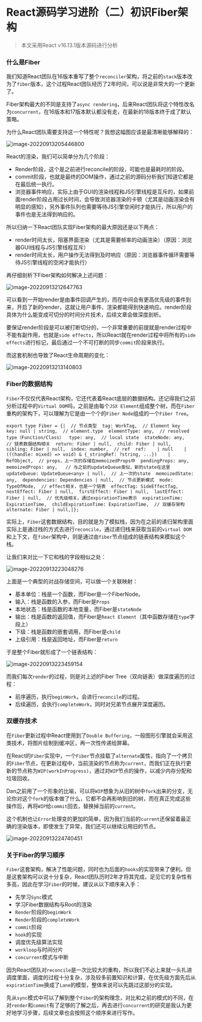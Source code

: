 # React源码学习进阶（二）初识Fiber架构

> 本文采用React v16.13.1版本源码进行分析

### 什么是Fiber

我们知道React团队在16版本重写了整个`reconciler`架构，将之前的`stack`版本改为了`fiber`版本，这个过程React团队经历了2年时间，可以说是非常大的一个更新了。

Fiber架构最大的不同是支持了`async rendering`，后来React团队将这个特性改名为`concurrent`，在16版本和17版本默认都没有走，在最新的18版本终于成了默认策略。

为什么React团队需要支持这一个特性呢？我想这幅图应该是最清晰能够解释的：

![image-20220913205446800](https://tva1.sinaimg.cn/large/e6c9d24egy1h659u5i85wj218c0skgoh.jpg)

React的渲染，我们可以简单分为几个阶段：

* Render阶段，这个是之前进行reconcile的阶段，可能也是最耗时的阶段。
* commit阶段，也就是最终的DOM操作，通过之前的源码分析我们知道它都是在最后统一执行。
* 浏览器事件响应，实际上由于GUI的渲染线程和JS引擎线程是互斥的，如果前面render阶段占用过长时间，会导致浏览器渲染的卡顿（尤其是动画渲染会有明显的感知），另外事件队列也需要等待JS引擎空闲时才能执行，所以用户的事件也是无法得到响应的。

所以归纳一下React团队实现Fiber架构的最大原因还是以下两点：

* render时间太长，阻塞界面渲染（尤其是需要帧率的动画渲染）（原因：浏览器GUI线程与JS引擎线程互斥）
* render时间太长，用户操作无法得到及时响应（原因：浏览器事件循环需要等待JS引擎线程的空闲才能执行）

再仔细剖析下Fiber架构如何解决上述问题：

![image-20220913212647763](https://tva1.sinaimg.cn/large/e6c9d24egy1h65arf202ej215y0r8whj.jpg)

可以看到一开始render是由事件回调产生的，而在中间会有更高优先级的事件到来，开启了新的render，这就让用户事件、渲染都能得到快速响应。render阶段具体为什么能变成可切分的时间分片技术，后续文章会做深度剖析。

要保证render阶段是可以被打断切分的，一个非常重要的前提就是render过程中不能有副作用，也就是`side effects`，所以React就在render过程中将所有的`side effects`进行标记，最后通过一个不可打断的同步`commit`阶段来执行。

而这套机制也导致了React生命周期的变化：

![image-20220913213140803](https://tva1.sinaimg.cn/large/e6c9d24egy1h65awi3vulj21fy0u042t.jpg)

### Fiber的数据结构

`Fiber`不仅仅代表React架构，它还代表着React底层的数据结构。还记得我们之前分析过程中的`Virtual DOM`吗，之前是由每个`JSX Element`组成整个树，而在`Fiber`重构的架构下，可以理解为它是由一个个的`Fiber Node`组成的一个`Fiber Tree`。

```
export type Fiber = {|  // 节点类型  tag: WorkTag,​  // Element key  key: null | string,​  // element.type  elementType: any,​  // resolved type（Function/Class）  type: any,​  // local state  stateNode: any,    // 链表数据结构相关  return: Fiber | null,  child: Fiber | null,  sibling: Fiber | null,  index: number,​  // ref  ref:    | null    | (((handle: mixed) => void) & {_stringRef: ?string, ...})    | RefObject,​  // props，上一次的存储在memoizedProps中  pendingProps: any,   memoizedProps: any, ​  // 与之前的updateQueue类似，新的state在这里  updateQueue: UpdateQueue<any> | null,  // 上一次的state  memoizedState: any,​  dependencies: Dependencies | null,​  // 节点更新模式  mode: TypeOfMode,​  // effect相关，也是一个链表  effectTag: SideEffectTag,  nextEffect: Fiber | null,  firstEffect: Fiber | null,  lastEffect: Fiber | null,​  // 优先级相关，通过expirationTime表示  expirationTime: ExpirationTime,  childExpirationTime: ExpirationTime,​  // 双缓存架构  alternate: Fiber | null,|};
```

实际上，`Fiber`这套数据结构，目的就是为了模拟栈，因为在之前的递归架构里面实际上是通过栈的方式去进行`reconcile`，通过递归栈来获取当前的`virtual DOM`和上下文，在`fiber`架构中，则是通过由`fiber`节点组成的链表结构来模拟这个栈。

让我们来对比一下它和栈的字段相似之处：

![image-20220913223048276](https://tva1.sinaimg.cn/large/e6c9d24egy1h65cm0tbeij210g0q80ve.jpg)

上面是一个典型的对战存储空间，可以做一个关联映射：

* 基本单位：栈是一个函数，而Fiber是一个FiberNode。
* 输入：栈是函数的入参，而Fiber是`Props`
* 本地状态：栈是函数的本地变量，而Fiber是`stateNode`
* 输出：栈是函数的返回值，而Fiber是`React Element`（其中函数存储在`type`字段上）
* 下级：栈是函数的嵌套调用，而Fiber是`child`
* 上级引用：栈是返回地址，而Fiber是`return`

于是整个Fiber就形成了一个链表结构：

![image-20220913223459154](https://tva1.sinaimg.cn/large/e6c9d24egy1h65cqd13iwj20xw0kimyb.jpg)

而我们每次`render`的过程，则是对上述的Fiber Tree（双向链表）做深度遍历的过程：

* 前序遍历，执行`beginWork`，会进行`reconcile`的过程。
* 后续遍历，会执行`completeWork`，同时对兄弟节点展开深度遍历。

### 双缓存技术

在`Fiber`更新过程中React使用到了`Double Buffering`，一般图形引擎就会采用这类技术，将图片绘制到缓冲区，再一次性传递给屏幕。

在React的`Fiber`实现中，一个`Fiber`节点挂载了`alternate`属性，指向了一个拷贝的`Fiber`节点，在更新过程中，当前渲染的节点称为`current`，而我们正在执行更新的节点称为`WIP(workInProgress)`，通过对`WIP`节点的操作，以减少内存分配和垃圾回收。

Dan之前用了一个形象的比喻，可以将`WIP`想象为从旧的树中`fork`出来的分支，无论你对这个`fork`的版本做了什么，它都不会再影响到旧的树，而在真正完成这些操作后，再将`WIP`给`commit`回去，替换掉当前的`current`。

这个机制也让`Error`处理变的更加的简单，因为我们当前的`current`还保留着最正确的渲染版本，即使发生了异常，我们还可以继续沿用旧的节点。

![image-20220913224740451](https://tva1.sinaimg.cn/large/e6c9d24egy1h65d3kt1cbj21220sqjtv.jpg)

### 关于Fiber的学习顺序

`Fiber`这套架构，解决了性能问题，同时也为后面的`hooks`的实现带来了便利。但是这套架构可以说十分复杂，React团队历时2年才将其完成，足见它的复杂性有多高，因此在学习`Fiber`的时候，建议从以下顺序来入手：

* 先学习`Sync`模式
* 学习Fiber数据结构与Root的渲染
* `Render`阶段的`beginWork`
* `Render`阶段的`completeWork`
* `commit`阶段
* `hook`的实现
* 调度优先级算法实现
* `workloop`与时间分片
* `concurrent`模式与中断

因为React团队对`reconcile`是一次比较大的重构，所以我们不必上来就一头扎进调度里面，调度的过程十分复杂，涉及较多前置知识和计算，在优先级方面先后从`expirationTime`换成了`Lane`的模型，整体来说可以先跳过这部分的实现。

先从`sync`模式中可以了解到整个`Fiber`的架构理念，对比和之前的模式的不同，在对`render`和`commit`有了足够的了解之后，再去进行`concurrent`的研究是我认为更好地学习步骤，后续文章也会按照这个顺序来进行写作。
